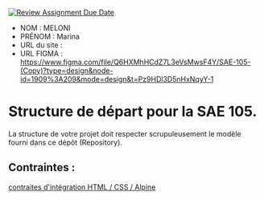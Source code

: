 [![Review Assignment Due Date](https://classroom.github.com/assets/deadline-readme-button-24ddc0f5d75046c5622901739e7c5dd533143b0c8e959d652212380cedb1ea36.svg)](https://classroom.github.com/a/kGMeGFDJ)
- NOM : MELONI
- PRÉNOM : Marina
- URL du site : 
- URL FIGMA : https://www.figma.com/file/Q6HXMhHCdZ7L3eVsMwsF4Y/SAE-105-(Copy)?type=design&node-id=1909%3A209&mode=design&t=Pz9HDl3D5nHxNqyY-1

# Structure de départ pour la SAE 105.

La structure de votre projet doit respecter scrupuleusement le modèle fourni dans ce dépôt (Repository).

## Contraintes :
[contraites d'intégration HTML / CSS / Alpine](https://moodle.univ-fcomte.fr/mod/page/view.php?id=645799)
